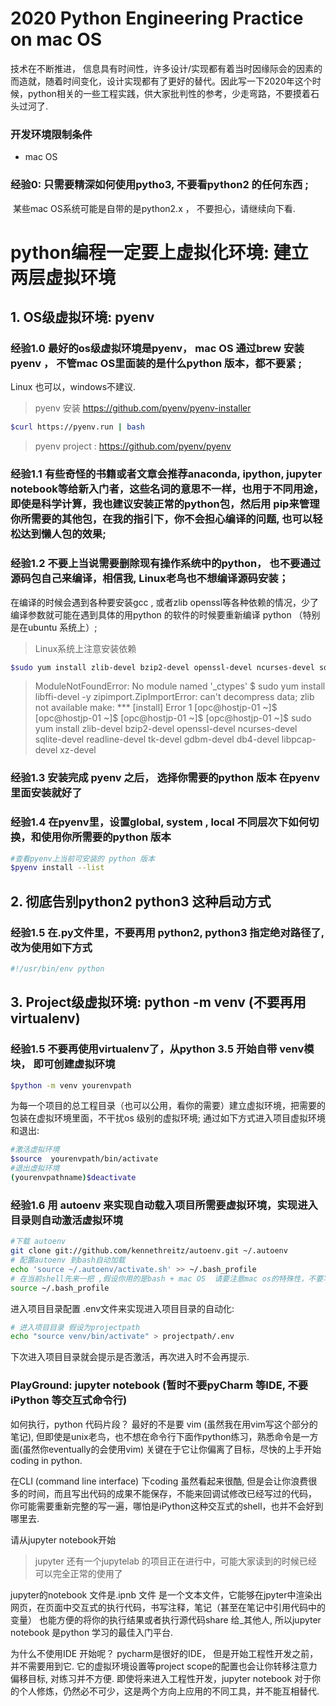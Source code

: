 # 2020 Python Engineering Practice  on mac OS



技术在不断推进， 信息具有时间性，许多设计/实现都有着当时因缘际会的因素的而造就，随着时间变化，设计实现都有了更好的替代。因此写一下2020年这个时候，python相关的一些工程实践，供大家批判性的参考，少走弯路，不要摸着石头过河了. 



###  开发环境限制条件 

* mac OS    



### 经验0:    只需要精深如何使用pytho3,  不要看python2 的任何东西 ;

​			   某些mac OS系统可能是自带的是python2.x ， 不要担心，请继续向下看.



# python编程一定要上虚拟化环境:  建立两层虚拟环境

##  1. OS级虚拟环境:  pyenv

### 经验1.0   最好的os级虚拟环境是pyenv，   mac OS  通过brew 安装pyenv ， 不管mac OS里面装的是什么python 版本，都不要紧 ;
Linux 也可以，windows不建议.

> pyenv 安装  https://github.com/pyenv/pyenv-installer

```bash
$curl https://pyenv.run | bash
```

> pyenv project :  https://github.com/pyenv/pyenv


### 经验1.1  有些奇怪的书籍或者文章会推荐anaconda, ipython, jupyter notebook等给新入门者，这些名词的意思不一样，也用于不同用途，即使是科学计算，我也建议安装正常的python包，然后用 pip来管理你所需要的其他包，在我的指引下，你不会担心编译的问题,  也可以轻松达到懒人包的效果; 



### 经验1.2   不要上当说需要删除现有操作系统中的python， 也不要通过源码包自己来编译，相信我, Linux老鸟也不想编译源码安装；

在编译的时候会遇到各种要安装gcc , 或者zlib  openssl等各种依赖的情况，少了编译参数就可能在遇到具体的用python 的软件的时候要重新编译 python （特别是在ubuntu 系统上）;

> Linux系统上注意安装依赖
```bash
$sudo yum install zlib-devel bzip2-devel openssl-devel ncurses-devel sqlite-devel readline-devel tk-devel gdbm-devel db4-devel libpcap-devel xz-devel
```

> ModuleNotFoundError: No module named '_ctypes'
> $ sudo  yum install libffi-devel -y
>zipimport.ZipImportError: can't decompress data; zlib not available
make: *** [install] Error 1
[opc@hostjp-01 ~]$
[opc@hostjp-01 ~]$
[opc@hostjp-01 ~]$
[opc@hostjp-01 ~]$ sudo yum install zlib-devel bzip2-devel openssl-devel ncurses-devel sqlite-devel readline-devel tk-devel gdbm-devel db4-devel libpcap-devel xz-devel


### 经验1.3   安装完成 pyenv 之后， 选择你需要的python 版本 在pyenv里面安装就好了



### 经验1.4   在pyenv里，设置global,  system , local 不同层次下如何切换，和使用你所需要的python 版本

```bash
#查看pyenv上当前可安装的 python 版本 
$pyenv install --list
```



## 2. 彻底告别python2 python3 这种启动方式

### 经验1.5 在.py文件里，不要再用 python2, python3 指定绝对路径了, 改为使用如下方式

```python
#!/usr/bin/env python
```


##  3. Project级虚拟环境:  python -m venv  (不要再用virtualenv)

### 经验1.5    不要再使用virtualenv了，从python 3.5 开始自带 venv模块， 即可创建虚拟环境

```bash
$python -m venv yourenvpath
```

为每一个项目的总工程目录（也可以公用，看你的需要）建立虚拟环境，把需要的包装在虚拟环境里面，不干扰os 级别的虚拟环境;  通过如下方式进入项目虚拟环境和退出: 

```bash
#激活虚拟环境
$source  yourenvpath/bin/activate  
#退出虚拟环境
(yourenvpathname)$deactivate
```



### 经验1.6   用 autoenv 来实现自动载入项目所需要虚拟环境，实现进入目录则自动激活虚拟环境

```bash
#下载 autoenv
git clone git://github.com/kennethreitz/autoenv.git ~/.autoenv
# 配置autoenv 到bash自动加载
echo 'source ~/.autoenv/activate.sh' >> ~/.bash_profile
# 在当前shell先来一把 ,假设你用的是bash + mac OS  请要注意mac os的特殊性，不要写在 .bashrc里 , 如果你用的zsh 我想你一定知道要改哪个文件
source ~/.bash_profile
```

进入项目目录配置 .env文件来实现进入项目目录的自动化:

```bash
# 进入项目目录 假设为projectpath
echo "source venv/bin/activate" > projectpath/.env
```

下次进入项目目录就会提示是否激活，再次进入时不会再提示.

### PlayGround: jupyter notebook  (暂时不要pyCharm 等IDE, 不要iPython 等交互式命令行)

如何执行，python 代码片段？  最好的不是要 vim (虽然我在用vim写这个部分的笔记),
但即使是unix老鸟，也不想在命令行下面作python练习，熟悉命令是一方面(虽然你eventually的会使用vim)
关键在于它让你偏离了目标，尽快的上手开始coding in python.

在CLI (command line interface) 下coding 虽然看起来很酷,
但是会让你浪费很多的时间，而且写出代码的成果不能保存，不能来回调试修改已经写过的代码，
你可能需要重新完整的写一遍，哪怕是iPython这种交互式的shell，也并不会好到哪里去.

请从jupyter notebook开始 
>jupyter 还有一个jupytelab 的项目正在进行中，可能大家读到的时候已经可以完全正常的使用了

jupyter的notebook 文件是.ipnb 文件
是一个文本文件，它能够在jpyter中渲染出网页，在页面中交互式的执行代码，书写注释，笔记（甚至在笔记中引用代码中的变量）
也能方便的将你的执行结果或者执行源代码share 给_其他人, 所以jupyter notebook
是python 学习的最佳入门平台.

为什么不使用IDE 开始呢？
pycharm是很好的IDE， 但是开始工程性开发之前，并不需要用到它.
它的虚拟环境设置等project scope的配置也会让你转移注意力偏移目标,
对练习并不方便.   即使将来进入工程性开发，jupyter notebook
对于你的个人修炼，仍然必不可少，这是两个方向上应用的不同工具，并不能互相替代.


